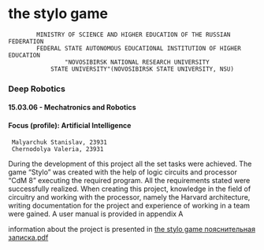 # the stylo game
            MINISTRY OF SCIENCE AND HIGHER EDUCATION OF THE RUSSIAN FEDERATION
            FEDERAL STATE AUTONOMOUS EDUCATIONAL INSTITUTION OF HIGHER EDUCATION
                    "NOVOSIBIRSK NATIONAL RESEARCH UNIVERSITY
                STATE UNIVERSITY"(NOVOSIBIRSK STATE UNIVERSITY, NSU)
                
### Deep Robotics
#### 15.03.06 - Mechatronics and Robotics
#### Focus (profile): Artificial Intelligence

     Malyarchuk Stanislav, 23931
     Chernodolya Valeria, 23931
     
During the development of this project all the set tasks were achieved. 
The game “Stylo” was created with the help of logic circuits and processor “CdM 8” executing the required program. 
All the requirements stated were successfully realized. When creating this project, knowledge in the field of  circuitry and working with the processor, 
namely the Harvard architecture, writing documentation for the project and experience of working in a team were gained. 
A user manual is provided in appendix A

information about the project is presented in [the stylo game пояснительная записка.pdf](https://github.com/lerusiksimpopulik/CS-MR-Digital-platforms-2023-24-project/blob/main/the%20stylo%20game%20%D0%BF%D0%BE%D1%8F%D1%81%D0%BD%D0%B8%D1%82%D0%B5%D0%BB%D1%8C%D0%BD%D0%B0%D1%8F%20%D0%B7%D0%B0%D0%BF%D0%B8%D1%81%D0%BA%D0%B0.pdf)
